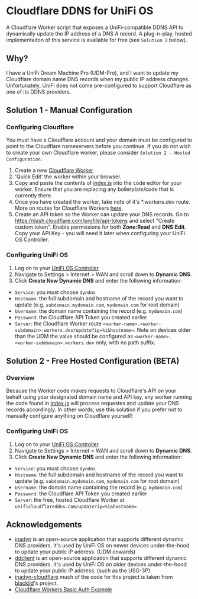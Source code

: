 # Cloudflare DDNS for UniFi OS

A Cloudflare Worker script that exposes a UniFi-compatible DDNS API to dynamically update the IP address of a DNS A record. A plug-n-play, hosted implementaiton of this service is available for free (see `Solution 2` below).

## Why?

I have a UniFi Dream Machine Pro (UDM-Pro), and I want to update my Cloudflare domain name DNS records when my public IP address changes. Unfortunately, UniFi does not come pre-configured to support Cloudflare as one of its DDNS providers.

## Solution 1 - Manual Configuration

### Configuring Cloudflare
You must have a Cloudflare account and your domain must be configured to point to the Cloudflare nameservers before you continue. If you do not wish to create your own Cloudflare worker, please consider `Solution 2 - Hosted Configuration`.

1. Create a new [Cloudflare Worker](https://workers.cloudflare.com)
2. 'Quick Edit' the worker within your browser.
3. Copy and paste the contents of [index.js](https://github.com/willswire/unifi-cloudflare-ddns/blob/main/index.js) into the code editor for your worker. Ensure that you are replacing any boilerplate/code that is currently there. 
4. Once you have created the worker, take note of it's \*.workers.dev route. More on routes for Cloudflare Workers [here](https://developers.cloudflare.com/workers/platform/routes#routes-with-workersdev).
5. Create an API token so the Worker can update your DNS records. Go to https://dash.cloudflare.com/profile/api-tokens and select "Create custom token". Enable permissions for both **Zone:Read** and **DNS:Edit**. Copy your API Key - you will need it later when configuring your UniFi OS Controller.

### Configuring UniFi OS
1. Log on to your [UniFi OS Controller](https://unifi.ui.com/)
2. Navigate to Settings > Internet > WAN and scroll down to **Dynamic DNS**. 
3. Click **Create New Dynamic DNS** and enter the following information:
- `Service`: you must choose `dyndns`
- `Hostname`: the full subdomain and hostname of the record you want to update (e.g. `subdomain.mydomain.com`, `mydomain.com` for root domain)
- `Username`: the domain name containing the record (e.g. `mydomain.com`)
- `Password`: the Cloudflare API Token you created earlier
- `Server`: the Cloudflare Worker route `<worker-name>.<worker-subdomain>.workers.dev/update?ip=%i&hostname=`. Note on devices older than the UDM the value should be configured as `<worker-name>.<worker-subdomain>.workers.dev` only, with no path suffix. 

## Solution 2 - Free Hosted Configuration (BETA)

### Overview
Because the Worker code makes requests to Cloudflare's API on your behalf using your designated domain name and API key, any worker running the code found in [index.js](https://github.com/willswire/unifi-cloudflare-ddns/blob/main/index.js) will process requestes and update your DNS records accordingly. In other words, use this solution if you prefer not to manually configure anything on Cloudflare yourself!

### Configuring UniFi OS
1. Log on to your [UniFi OS Controller](https://unifi.ui.com/)
2. Navigate to Settings > Internet > WAN and scroll down to **Dynamic DNS**. 
3. Click **Create New Dynamic DNS** and enter the following information:
- `Service`: you must choose `dyndns`
- `Hostname`: the full subdomain and hostname of the record you want to update (e.g. `subdomain.mydomain.com`, `mydomain.com` for root domain)
- `Username`: the domain name containing the record (e.g. `mydomain.com`)
- `Password`: the Cloudflare API Token you created earlier
- `Server`: the free, hosted Cloudflare Worker at `unificloudflareddns.com/update?ip=%i&hostname=`

## Acknowledgements
- [inadyn](https://github.com/troglobit/inadyn) is an open-source application that supports different dynamic DNS providers. It's used by UniFi OS on newer devices under-the-hood to update your public IP address. (UDM onwards)
- [ddclient](https://github.com/ddclient/ddclient) is an open-source application that supports different dynamic DNS providers. It's used by UniFi OS on older devices under-the-hood to update your public IP address. (such as the USG-3P)
- [inadyn-cloudflare](https://github.com/blackjid/inadyn-cloudflare) much of the code for this project is taken from [blackjid](https://github.com/blackjid)'s project. 
- [Cloudflare Workers Basic Auth Example](https://developers.cloudflare.com/workers/examples/basic-auth)

